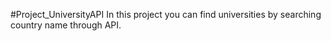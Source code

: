 #Project_UniversityAPI
In this project you can find universities by searching country name through API.